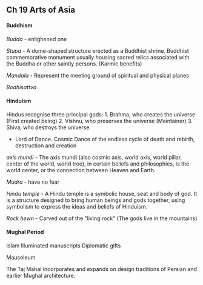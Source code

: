 ## Ch 19 Arts of Asia

#### Buddhism

_Budda_ - enlighened one

_Stupa_ - A dome-shaped structure erected as a Buddhist shrine. Buddhist commemorative monument usually housing sacred relics associated with the Buddha or other saintly persons. (Karmic benefits)

_Mandala_ - Represent the meeting ground of spiritual and physical planes

_Bodhisattva_

#### Hinduism
Hindus recognise three principal gods:
1\. Brahma, who creates the universe (First created being)
2\. Vishnu, who preserves the universe (Maintainer)
3\. Shiva, who destroys the universe.
  + Lord of Dance. Cosmic Dance of the endless cycle of death and rebirth, destruction and creation

_axis mundi_ - The axis mundi (also cosmic axis, world axis, world pillar, center of the world, world tree), in certain beliefs and philosophies, is the world center, or the connection between Heaven and Earth.

_Mudra_ - have no fear

_Hindu temple_ - A Hindu temple is a symbolic house, seat and body of god. It is a structure designed to bring human beings and gods together, using symbolism to express the ideas and beliefs of Hinduism.

_Rock hewn_ - Carved out of the "living rock" (The gods live in the mountains)

#### Mughal Period
Islam
Illuminated manuscripts
Diplomatic gifts

Mausoleum

The Taj Mahal incorporates and expands on design traditions of Persian and earlier Mughal architecture.
